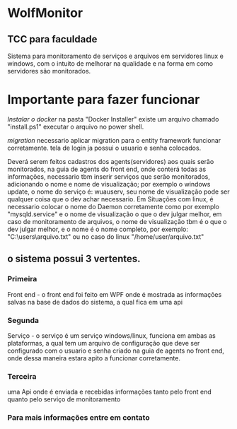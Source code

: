 # WolfMonitor
## TCC para faculdade

Sistema para monitoramento de serviços e arquivos em servidores linux e windows, com o intuito de melhorar na qualidade e na forma em como servidores são monitorados.

# Importante para fazer funcionar
*Instalar o docker*
na pasta "Docker Installer" existe um arquivo chamado "install.ps1"
executar o arquivo no power shell.

*migration*
necessario aplicar migration para o entity framework funcionar corretamente.
tela de login ja possui o usuario e senha colocados.

Deverá serem feitos cadastros dos agents(servidores) aos quais serão monitorados, na guia de agents do front end, onde conterá todas as informações, necessario tbm inserir serviços que serão monitorados, adicionando o nome e nome de visualização; por exemplo o windows update, o nome do serviço é: wuauserv, seu nome de visualização pode ser qualquer coisa que o dev achar necessario.
Em Situações com linux, é necessario colocar o nome do Daemon corretamente como por exemplo "mysqld.service" e o nome de visualização o que o dev julgar melhor, em caso de monitoramento de arquivos, o nome de visualização tbm é o que o dev julgar melhor, e o nome é o nome completo, por exemplo: "C:\users\arquivo.txt" ou no caso do linux "/home/user/arquivo.txt" 

## o sistema possui 3 vertentes.

### Primeira
Front end -  o front end foi feito em WPF onde é mostrada as informações salvas na base de dados do sistema, a qual fica em uma api

### Segunda
Serviço - o serviço é um serviço windows/linux, funciona em ambas as plataformas, a qual tem um arquivo de configuração que deve ser configurado com o usuario e senha criado na guia de agents no front end, onde dessa maneira estara apito a funcionar corretamente.

### Terceira
uma Api onde é enviada e recebidas informações tanto pelo front end quanto pelo serviço de monitoramento

### Para mais informações entre em contato
